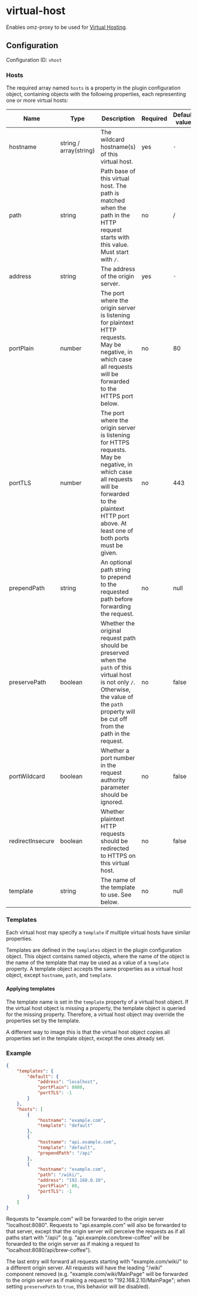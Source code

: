 # virtual-host

Enables omz-proxy to be used for [Virtual Hosting](https://en.wikipedia.org/wiki/Virtual_hosting).


## Configuration

Configuration ID: `vhost`

### Hosts

The required array named `hosts` is a property in the plugin configuration object, containing objects with the following properties, each representing one or more virtual hosts:

| Name | Type | Description | Required | Default value |
| --- | --- | --- | --- | --- |
| hostname | string / array(string) | The wildcard hostname(s) of this virtual host. | yes | `-` |
| path | string | Path base of this virtual host. The path is matched when the path in the HTTP request starts with this value. Must start with `/`. | no | / |
| address | string | The address of the origin server. | yes | `-` |
| portPlain | number | The port where the origin server is listening for plaintext HTTP requests. May be negative, in which case all requests will be forwarded to the HTTPS port below. | no | 80 |
| portTLS | number | The port where the origin server is listening for HTTPS requests. May be negative, in which case all requests will be forwarded to the plaintext HTTP port above. At least one of both ports must be given. | no | 443 |
| prependPath | string | An optional path string to prepend to the requested path before forwarding the request. | no | null |
| preservePath | boolean | Whether the original request path should be preserved when the `path` of this virtual host is not only `/`. Otherwise, the value of the `path` property will be cut off from the path in the request. | no | false |
| portWildcard | boolean | Whether a port number in the request authority parameter should be ignored. | no | false |
| redirectInsecure | boolean | Whether plaintext HTTP requests should be redirected to HTTPS on this virtual host. | no | false |
| template | string | The name of the template to use. See below. | no | null |

### Templates

Each virtual host may specify a `template` if multiple virtual hosts have similar properties.

Templates are defined in the `templates` object in the plugin configuration object. This object contains named objects, where the name of the object is the name of the template that may be used as a value of a `template` property. A template object accepts the same properties as a virtual host object, except `hostname`, `path`, and `template`.

#### Applying templates

The template name is set in the `template` property of a virtual host object. If the virtual host object is missing a property, the template object is queried for the missing property. Therefore, a virtual host object may override the properties set by the template.

A different way to image this is that the virtual host object copies all properties set in the template object, except the ones already set.

### Example

```json
{
	"templates": {
		"default": {
			"address": "localhost",
			"portPlain": 8080,
			"portTLS": -1
		}
	},
	"hosts": [
		{
			"hostname": "example.com",
			"template": "default"
		},
		{
			"hostname": "api.example.com",
			"template": "default",
			"prependPath": "/api"
		},
		{
			"hostname": "example.com",
			"path": "/wiki/",
			"address": "192.168.0.10",
			"portPlain": 80,
			"portTLS": -1
		}
	]
}
```

Requests to "example.com" will be forwarded to the origin server "localhost:8080". Requests to "api.example.com" will also be forwarded to that server, except that the origin server will perceive the requests as if all paths start with "/api/" (e.g. "api.example.com/brew-coffee" will be forwarded to the origin server as if making a request to "localhost:8080/api/brew-coffee").

The last entry will forward all requests starting with "example.com/wiki/" to a different origin server. All requests will have the leading "/wiki" component removed (e.g. "example.com/wiki/MainPage" will be forwarded to the origin server as if making a request to "192.168.2.10/MainPage"; when setting `preservePath` to `true`, this behavior will be disabled).


